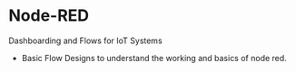 # Node-RED
Dashboarding and Flows for IoT Systems

- Basic Flow Designs to understand the working and basics of node red.
